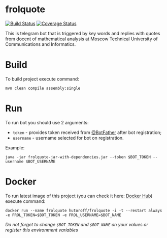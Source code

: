 frolquote
=========
[![Build Status](https://travis-ci.org/hutoroff/frolquote.svg?branch=dev)](https://travis-ci.org/hutoroff/frolquote)
[![Coverage Status](https://coveralls.io/repos/github/hutoroff/frolquote/badge.svg?branch=travis_coverage)](https://coveralls.io/github/hutoroff/frolquote?branch=travis_coverage)

This is telegram bot that is triggered by key words and replies with quotes from docent of mathematical analysis at Moscow Technical University of Communications and Informatics.

# Build
To build project execute command:

    mvn clean compile assembly:single
    
# Run
To run bot you should use 2 arguments:
* `token` - provides token received from [@BotFather](https://telegram.me/botfather) after bot registration;
* `username` -  username selected for bot on registration.

Example:

    java -jar frolquote-jar-with-dependencies.jar --token $BOT_TOKEN --username $BOT_USERNAME
    
# Docker
To run latest image of this project (you can check it here: [Docker Hub](https://hub.docker.com/r/hutoroff/frolquote/)) execute command:

    docker run --name frolquote hutoroff/frolquote -i -t --restart always -e FROL_TOKEN=$BOT_TOKEN -e FROL_USERNAME=$BOT_NAME
    
_Do not forget to change `$BOT_TOKEN` and `$BOT_NAME` on your values or register this environment variables_